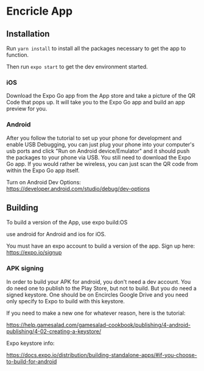 # Encricle App

## Installation

Run ```yarn install``` to install all the packages necessary to get the app to function.

Then run ```expo start``` to get the dev environment started.

### iOS

Download the Expo Go app from the App store and take a picture of the QR Code that pops up. It will take you to the Expo Go app and build an app preview for you.

### Android

After you follow the tutorial to set up your phone for development and enable USB Debugging, you can just plug your phone into your computer's usb ports and click "Run on Android device/Emulator" and it should push the packages to your phone via USB. You still need to download the Expo Go app. If you would rather be wireless, you can just scan the QR code from within the Expo Go app itself.

Turn on Android Dev Options: https://developer.android.com/studio/debug/dev-options

## Building

To build a version of the App, use expo build:OS

use android for Android and ios for iOS.

You must have an expo account to build a version of the app. Sign up here: https://expo.io/signup

### APK signing

In order to build your APK for android, you don't need a dev account. You do need one to publish to the Play Store, but not to build. But you do need a signed keystore. One should be on Encircles Google Drive and you need only specify to Expo to build with this keystore.

If you need to make a new one for whatever reason, here is the tutorial:

https://help.gamesalad.com/gamesalad-cookbook/publishing/4-android-publishing/4-02-creating-a-keystore/

Expo keystore info:

https://docs.expo.io/distribution/building-standalone-apps/#if-you-choose-to-build-for-android